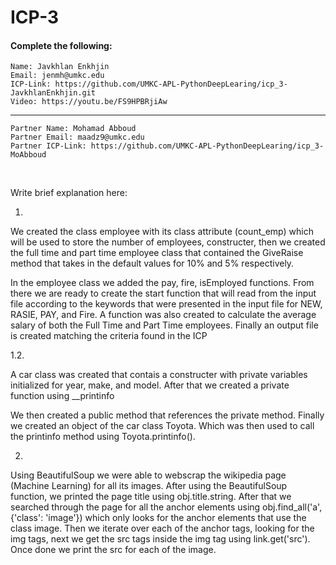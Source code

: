 # ICP-3

#### Complete the following:

```
Name: Javkhlan Enkhjin
Email: jenmh@umkc.edu
ICP-Link: https://github.com/UMKC-APL-PythonDeepLearing/icp_3-JavkhlanEnkhjin.git
Video: https://youtu.be/FS9HPBRjiAw
```
---
```
Partner Name: Mohamad Abboud
Partner Email: maadz9@umkc.edu
Partner ICP-Link: https://github.com/UMKC-APL-PythonDeepLearing/icp_3-MoAbboud
```
<br/>
 
Write brief explanation here:

1.

We created the class employee with its class attribute (count_emp) which will be used to store the number of employees, constructer, then we created the full time and part time employee class that contained the GiveRaise method that takes in the default values for 10% and 5% respectively.

In the employee class we added the pay, fire, isEmployed functions. From there we are ready to create the start function that will read from the input file according to the keywords that were presented in the input file for NEW, RASIE, PAY, and Fire. A function was also created to calculate the average salary of both the Full Time and Part Time employees. Finally an output file is created matching the criteria found in the ICP

1.2.

A car class was created that contais a constructer with private variables initialized for year, make, and model. After that we created a private function using __printinfo

We then created a public method that references the private method. Finally we created an object of the car class Toyota. Which was then used to call the printinfo method using Toyota.printinfo().

2.

Using BeautifulSoup we were able to webscrap the wikipedia page (Machine Learning) for all its images. After using the BeautifulSoup function, we printed the page title using obj.title.string. After that we searched through the page for all the anchor elements using obj.find_all('a', {'class': 'image'}) which only looks for the anchor elements that use the class image. Then we iterate over each of the anchor tags, looking for the img tags, next we get the src tags inside the img tag using link.get('src'). Once done we print the src for each of the image.
